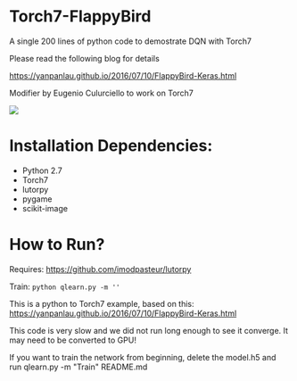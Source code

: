 # Torch7-FlappyBird

A single 200 lines of python code to demostrate DQN with Torch7

Please read the following blog for details

https://yanpanlau.github.io/2016/07/10/FlappyBird-Keras.html

Modifier by Eugenio Culurciello to work on Torch7

![](animation1.gif)

# Installation Dependencies:

* Python 2.7
* Torch7
* lutorpy
* pygame
* scikit-image

# How to Run?

Requires: https://github.com/imodpasteur/lutorpy

Train: `python qlearn.py -m ''`

This is a python to Torch7 example, based on this: https://yanpanlau.github.io/2016/07/10/FlappyBird-Keras.html

This code is very slow and we did not run long enough to see it converge. It may need to be converted to GPU!


If you want to train the network from beginning, delete the model.h5 and run qlearn.py -m "Train"
README.md